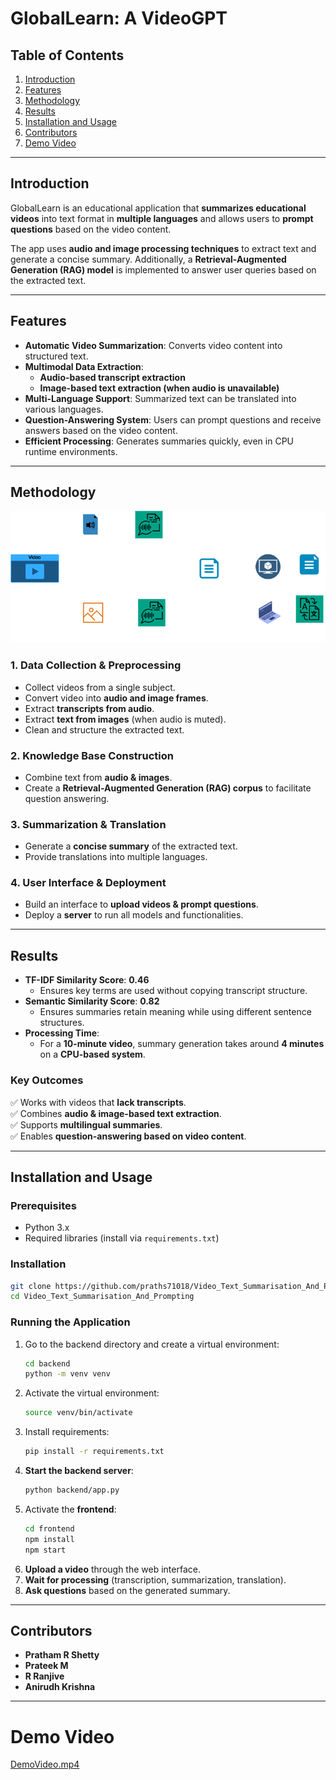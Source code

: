 # **GlobalLearn: A VideoGPT**  

## **Table of Contents**
1. [Introduction](#introduction)  
2. [Features](#features)  
3. [Methodology](#methodology)  
4. [Results](#results)  
5. [Installation and Usage](#installation-and-usage)  
6. [Contributors](#contributors)  
7. [Demo Video](#Demo-Video)

---

## **Introduction**
GlobalLearn is an educational application that **summarizes educational videos** into text format in **multiple languages** and allows users to **prompt questions** based on the video content.  

The app uses **audio and image processing techniques** to extract text and generate a concise summary. Additionally, a **Retrieval-Augmented Generation (RAG) model** is implemented to answer user queries based on the extracted text.  

---

## **Features**
- **Automatic Video Summarization**: Converts video content into structured text.  
- **Multimodal Data Extraction**:
  - **Audio-based transcript extraction**  
  - **Image-based text extraction (when audio is unavailable)**  
- **Multi-Language Support**: Summarized text can be translated into various languages.  
- **Question-Answering System**: Users can prompt questions and receive answers based on the video content.  
- **Efficient Processing**: Generates summaries quickly, even in CPU runtime environments.  

---

## **Methodology**
![Methodology](assets/Methodology.png)
### **1. Data Collection & Preprocessing**
- Collect videos from a single subject.  
- Convert video into **audio and image frames**.  
- Extract **transcripts from audio**.  
- Extract **text from images** (when audio is muted).  
- Clean and structure the extracted text.  

### **2. Knowledge Base Construction**
- Combine text from **audio & images**.  
- Create a **Retrieval-Augmented Generation (RAG) corpus** to facilitate question answering.  

### **3. Summarization & Translation**
- Generate a **concise summary** of the extracted text.  
- Provide translations into multiple languages.  

### **4. User Interface & Deployment**
- Build an interface to **upload videos & prompt questions**.  
- Deploy a **server** to run all models and functionalities.  

---

## **Results**
- **TF-IDF Similarity Score**: **0.46**  
  - Ensures key terms are used without copying transcript structure.  
- **Semantic Similarity Score**: **0.82**  
  - Ensures summaries retain meaning while using different sentence structures.  
- **Processing Time**:
  - For a **10-minute video**, summary generation takes around **4 minutes** on a **CPU-based system**.  

### **Key Outcomes**
✅ Works with videos that **lack transcripts**.  
✅ Combines **audio & image-based text extraction**.  
✅ Supports **multilingual summaries**.  
✅ Enables **question-answering based on video content**.  

---

## **Installation and Usage**
### **Prerequisites**
- Python 3.x  
- Required libraries (install via `requirements.txt`)  

### **Installation**
```bash
git clone https://github.com/praths71018/Video_Text_Summarisation_And_Prompting.git
cd Video_Text_Summarisation_And_Prompting
```

### **Running the Application**
1. Go to the backend directory and create a virtual environment:
   ```bash
   cd backend
   python -m venv venv
   ```
2. Activate the virtual environment:
   ```bash
   source venv/bin/activate
    ```
3. Install requirements:
   ```bash
   pip install -r requirements.txt
   ```
4. **Start the backend server**:
   ```bash
   python backend/app.py
   ```
5. Activate the **frontend**:
   ```bash
   cd frontend
   npm install
   npm start
   ```
5. **Upload a video** through the web interface.
6. **Wait for processing** (transcription, summarization, translation).
7. **Ask questions** based on the generated summary.

---

## **Contributors**
- **Pratham R Shetty**  
- **Prateek M**
- **R Ranjive**
- **Anirudh Krishna**

---

# Demo Video
[DemoVideo.mp4](assets/DemoVideo.mp4)